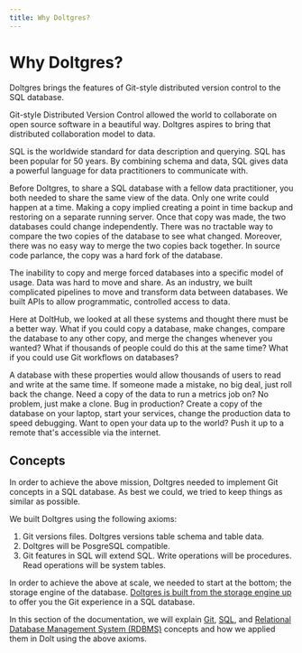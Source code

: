 ```yaml
---
title: Why Doltgres?
---
```


# Why Doltgres?

Doltgres brings the features of Git-style distributed version control to the SQL database.

Git-style Distributed Version Control allowed the world to collaborate on open source software in a
beautiful way. Doltgres aspires to bring that distributed collaboration model to data.

SQL is the worldwide standard for data description and querying. SQL has been popular for 50
years. By combining schema and data, SQL gives data a powerful language for data practitioners to
communicate with.

Before Doltgres, to share a SQL database with a fellow data practitioner, you both needed to share the
same view of the data. Only one write could happen at a time. Making a copy implied creating a point
in time backup and restoring on a separate running server. Once that copy was made, the two
databases could change independently. There was no tractable way to compare the two copies of the
database to see what changed. Moreover, there was no easy way to merge the two copies back
together. In source code parlance, the copy was a hard fork of the database.

The inability to copy and merge forced databases into a specific model of usage. Data was hard to
move and share. As an industry, we built complicated pipelines to move and transform data between
databases. We built APIs to allow programmatic, controlled access to data.

Here at DoltHub, we looked at all these systems and thought there must be a better way. What if you
could copy a database, make changes, compare the database to any other copy, and merge the changes
whenever you wanted? What if thousands of people could do this at the same time? What if you could
use Git workflows on databases?

A database with these properties would allow thousands of users to read and write at the same
time. If someone made a mistake, no big deal, just roll back the change. Need a copy of the data to
run a metrics job on? No problem, just make a clone. Bug in production? Create a copy of the
database on your laptop, start your services, change the production data to speed debugging. Want to
open your data up to the world? Push it up to a remote that's accessible via the internet.

## Concepts

In order to achieve the above mission, Doltgres needed to implement Git concepts in a SQL database. As
best we could, we tried to keep things as similar as possible.

We built Doltgres using the following axioms:

1. Git versions files. Doltgres versions table schema and table data.
2. Doltgres will be PosgreSQL compatible.
3. Git features in SQL will extend SQL. Write operations will be procedures. Read operations will be
   system tables.

In order to achieve the above at scale, we needed to start at the bottom; the storage engine of the
database. [Doltgres is built from the storage engine up](../architecture/architecture.md) to offer
you the Git experience in a SQL database.

In this section of the documentation, we will explain [Git](./git/README.md),
[SQL](./sql/README.md), and [Relational Database Management System (RDBMS)](./rdbms/README.md)
concepts and how we applied them in Dolt using the above axioms.
